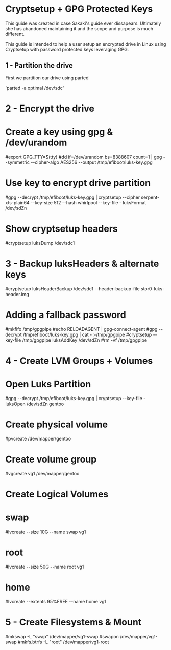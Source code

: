 # Cryptsetup + GPG Protected Keys

This guide was created in case Sakaki's guide ever dissapears. Ultimately she has abandoned maintaining it and the scope and purpose is much different.

This guide is intended to help a user setup an encrypted drive in Linux using Cryptsetup with password protected keys leveraging GPG.


## 1 - Partition the drive

First we partition our drive using parted

'parted -a optimal /dev/sdc'

# 2 - Encrypt the drive
# Create a key using gpg & /dev/urandom
#export GPG_TTY=$(tty)
#dd if=/dev/urandom bs=8388607 count=1 | gpg --symmetric --cipher-algo AES256 --output /tmp/efiboot/luks-key.gpg

# Use key to encrypt drive partition
#gpg --decrypt /tmp/efiboot/luks-key.gpg | cryptsetup --cipher serpent-xts-plain64 --key-size 512 --hash whirlpool --key-file - luksFormat /dev/sdZn 

# Show cryptsetup headers
#cryptsetup luksDump /dev/sdc1

# 3 - Backup luksHeaders & alternate keys
#cryptsetup luksHeaderBackup /dev/sdc1 --header-backup-file stor0-luks-header.img

# Adding a fallback password
#mkfifo /tmp/gpgpipe
#echo RELOADAGENT | gpg-connect-agent
#gpg --decrypt /tmp/efiboot/luks-key.gpg | cat - >/tmp/gpgpipe
#cryptsetup --key-file /tmp/gpgpipe luksAddKey /dev/sdZn
#rm -vf /tmp/gpgpipe

# 4 - Create LVM Groups + Volumes
# Open Luks Partition
#gpg --decrypt /tmp/efiboot/luks-key.gpg | cryptsetup --key-file - luksOpen /dev/sdZn gentoo

# Create physical volume
#pvcreate /dev/mapper/gentoo

# Create volume group
#vgcreate vg1 /dev/mapper/gentoo 

# Create Logical Volumes
# swap
#lvcreate --size 10G --name swap vg1
# root
#lvcreate --size 50G --name root vg1
# home
#lvcreate --extents 95%FREE --name home vg1

# 5 - Create Filesystems & Mount
#mkswap -L "swap" /dev/mapper/vg1-swap
#swapon /dev/mapper/vg1-swap
#mkfs.btrfs -L "root" /dev/mapper/vg1-root

